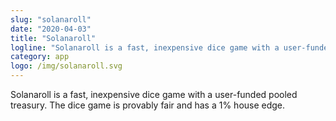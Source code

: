 ```yaml
---
slug: "solanaroll"
date: "2020-04-03"
title: "Solanaroll"
logline: "Solanaroll is a fast, inexpensive dice game with a user-funded pooled treasury. The dice game is provably fair and has a 1% house edge."
category: app
logo: /img/solanaroll.svg
---
```


Solanaroll is a fast, inexpensive dice game with a user-funded pooled treasury. The dice game is provably fair and has a 1% house edge.
